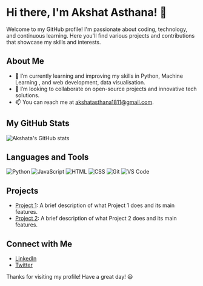 # Hi there, I'm Akshat Asthana! 👋

Welcome to my GitHub profile! I'm passionate about coding, technology, and continuous learning. Here you'll find various projects and contributions that showcase my skills and interests.

## About Me

- 🌱 I’m currently learning and improving my skills in Python, Machine Learning , and web development, data visualisation.
- 💼 I’m looking to collaborate on open-source projects and innovative tech solutions.
- 📫 You can reach me at [akshatasthana1811@gmail.com](mailto:akshatasthana1811@gmail.com).

## My GitHub Stats

![Akshata's GitHub stats](https://github-readme-stats.vercel.app/api?username=Akshatasthana18&show_icons=true&theme=radical)

## Languages and Tools

![Python](https://img.shields.io/badge/-Python-3776AB?style=flat-square&logo=python&logoColor=white)
![JavaScript](https://img.shields.io/badge/-JavaScript-F7DF1E?style=flat-square&logo=javascript&logoColor=black)
![HTML](https://img.shields.io/badge/-HTML5-E34F26?style=flat-square&logo=html5&logoColor=white)
![CSS](https://img.shields.io/badge/-CSS3-1572B6?style=flat-square&logo=css3&logoColor=white)
![Git](https://img.shields.io/badge/-Git-F05032?style=flat-square&logo=git&logoColor=white)
![VS Code](https://img.shields.io/badge/-VS%20Code-007ACC?style=flat-square&logo=visual-studio-code&logoColor=white)

## Projects

- [Project 1](https://github.com/Akshatasthana18/project1): A brief description of what Project 1 does and its main features.
- [Project 2](https://github.com/Akshatasthana18/project2): A brief description of what Project 2 does and its main features.

## Connect with Me

- [LinkedIn](https://www.linkedin.com/in/your-linkedin-profile)
- [Twitter](https://twitter.com/your-twitter-profile)

Thanks for visiting my profile! Have a great day! 😃
